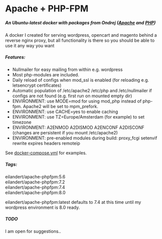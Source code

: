 # Apache + PHP-FPM 

##### An Ubuntu-latest docker with packages from Ondrej ([Apache](https://launchpad.net/~ondrej/+archive/ubuntu/apache2) and [PHP](https://launchpad.net/~ondrej/+archive/ubuntu/php))


A docker I created for serving wordpress, opencart and magento behind a reverse nginx proxy, but all functionality is there so you should be able to use it any way you want<BR>


##### Features:

* Nullmailer for easy mailing from within e.g. wordpress
* Most php-modules are included.
* Daily reload of configs when mod_ssl is enabled (for reloading e.g. letsencrypt certificates)
* Automatic population of /etc/apache2 /etc/php and /etc/nullmailer if configs are not found (e.g. first run on mounted empty dir)
* ENVIRONMENT: use MODE=mod for using mod_php instead of php-fpm. Apache2 will be set to mpm_prefork.
* ENVIRONMENT: use CACHE=yes to enable caching
* ENVIRONMENT: use TZ=Europe/Amsterdam (for example) to set timezone 
* ENVIRONMENT: A2ENMOD A2DISMOD A2ENCONF A2DISCONF (changes are persistent if you mount /etc/apache2)
* ENVIRONMENT: pre-enabled modules during build: proxy_fcgi setenvif rewrite expires headers remoteip

See [docker-compose.yml](https://github.com/eilandert/dockerized/blob/master/apache-phpfpm/docker-compose.yml) for examples.

##### Tags:

eilandert/apache-phpfpm:5.6<BR>
eilandert/apache-phpfpm:7.2<BR>
eilandert/apache-phpfpm:7.4<BR>
eilandert/apache-phpfpm:8.0<BR>

eilandert/apache-phpfpm:latest defaults to 7.4 at this time until my wordpress environment is 8.0 ready.

##### TODO

I am open for suggestions..
